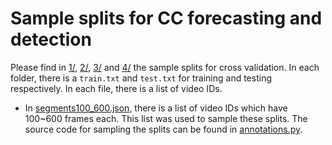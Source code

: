 Sample splits for CC forecasting and detection
=====

Please find in [1/](./1/), [2/](./2/), [3/](./3/) and [4/](./4/) the sample splits for cross validation. In each folder, there is a `train.txt` and `test.txt` for training and testing respectively. In each file, there is a list of video IDs.

* In [segments100_600.json](./segments100_600.json), there is a list of video IDs which have 100~600 frames each. This list was used to sample these splits. The source code for sampling the splits can be found in [annotations.py](../analysis/annotations.py#L87).
